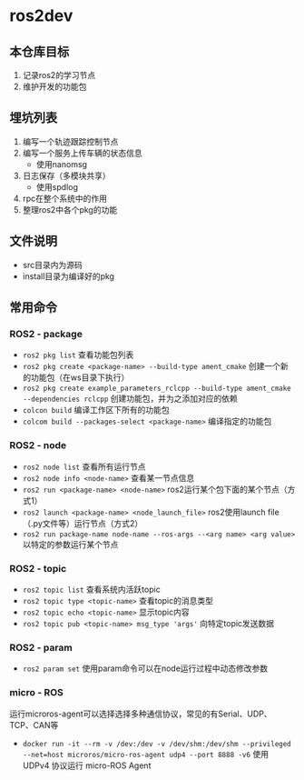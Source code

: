 # ros2dev
## 本仓库目标
1. 记录ros2的学习节点
2. 维护开发的功能包
## 埋坑列表
1. 编写一个轨迹跟踪控制节点
2. 编写一个服务上传车辆的状态信息
    - 使用nanomsg
3. 日志保存（多模块共享）
    - 使用spdlog
4. rpc在整个系统中的作用
5. 整理ros2中各个pkg的功能
## 文件说明
- src目录内为源码
- install目录为编译好的pkg
## 常用命令
### ROS2 - package
- `ros2 pkg list` 查看功能包列表
- `ros2 pkg create <package-name> --build-type ament_cmake` 创建一个新的功能包（在ws目录下执行）
- `ros2 pkg create example_parameters_rclcpp --build-type ament_cmake --dependencies rclcpp` 创建功能包，并为之添加对应的依赖
- `colcon build` 编译工作区下所有的功能包
- `colcom build --packages-select <package-name>` 编译指定的功能包
### ROS2 - node
- `ros2 node list` 查看所有运行节点
- `ros2 node info <node-name>` 查看某一节点信息
- `ros2 run <package-name> <node-name>` ros2运行某个包下面的某个节点（方式1）
- `ros2 launch <package-name> <node_launch_file>` ros2使用launch file（.py文件等）运行节点（方式2）
- `ros2 run package-name node-name --ros-args --<arg name> <arg value>` 以特定的参数运行某个节点
### ROS2 - topic
- `ros2 topic list` 查看系统内活跃topic
- `ros2 topic type <topic-name>` 查看topic的消息类型
- `ros2 topic echo <topic-name>` 显示topic内容
- `ros2 topic pub <topic-name> msg_type 'args'` 向特定topic发送数据
### ROS2 - param
- `ros2 param set` 使用param命令可以在node运行过程中动态修改参数
### micro - ROS
运行microros-agent可以选择选择多种通信协议，常见的有Serial、UDP、TCP、CAN等
- `docker run -it --rm -v /dev:/dev -v /dev/shm:/dev/shm --privileged --net=host microros/micro-ros-agent udp4 --port 8888 -v6` 使用 UDPv4 协议运行 micro-ROS Agent
